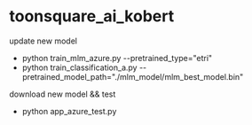 # toonsquare_ai_kobert

update new model
* python train_mlm_azure.py --pretrained_type="etri"
* python train_classification_a.py  --pretrained_model_path="./mlm_model/mlm_best_model.bin"

download new model && test
* python app_azure_test.py
